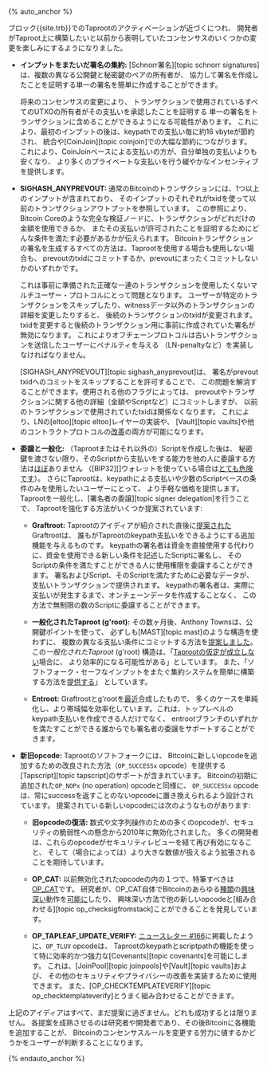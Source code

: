 {% auto_anchor %}

ブロック{{site.trb}}でのTaprootのアクティベーションが近づくにつれ、
開発者がTaproot上に構築したいと以前から表明していたコンセンサスのいくつかの変更を楽しみにするようになりました。

- **<!--cross-input-signature-aggregation-->インプットをまたいだ署名の集約:**
  [Schnorr署名][topic schnorr signatures]は、複数の異なる公開鍵と秘密鍵のペアの所有者が、
  協力して署名を作成したことを証明する単一の署名を簡単に作成することができます。

  将来のコンセンサスの変更により、
  トランザクションで使用されているすべてのUTXOの所有者がその支払いを承認したことを証明する
  単一の署名をトランザクションに含めることができるようになる可能性があります。
  これにより、最初のインプットの後は、keypathでの支払い毎に約16 vbyteが節約され、
  統合や[CoinJoin][topic coinjoin]での大幅な節約につながります。
  これにより、CoinJoinベースによる支払いの方が、自分単独の支払いよりも安くなり、
  より多くのプライベートな支払いを行う緩やかなインセンティブを提供します。

- **SIGHASH_ANYPREVOUT:** 通常のBitcoinのトランザクションには、1つ以上のインプットが含まれており、
  そのインプットのそれぞれがtxidを使って以前のトランザクションアウトプットを参照しています。
  この参照により、Bitcoin Coreのような完全な検証ノードに、トランザクションがどれだけの金額を使用できるか、
  またその支払いが許可されたことを証明するためにどんな条件を満たす必要があるかが伝えられます。
  Bitcoinトランザクションの署名を生成するすべての方法は、Taprootを使用する場合も使用しない場合も、
  prevoutのtxidにコミットするか、prevoutにまったくコミットしないかのいずれかです。

  これは事前に準備された正確な一連のトランザクションを使用したくないマルチユーザー・プロトコルにとって問題となります。
  ユーザーが特定のトランザクションをスキップしたり、witnessデータ以外のトランザクションの詳細を変更したりすると、
  後続のトランザクションのtxidが変更されます。
  txidを変更すると後続のトランザクション用に事前に作成されていた署名が無効になります。
  これによりオフチェーンプロトコルは古いトランザクションを送信したユーザーにペナルティを与える
  （LN-penaltyなど）を実装しなければなりません。

  [SIGHASH_ANYPREVOUT][topic sighash_anyprevout]は、
  署名がprevout txidへのコミットをスキップすることを許可することで、
  この問題を解消することができます。使用される他のフラグによっては、
  prevoutやトランザクションに関する他の詳細（金額やScriptなど）にコミットしますが、
  以前のトランザクションで使用されていたtxidは関係なくなります。
  これにより、LNの[eltoo][topic eltoo]レイヤーの実装や、
  [Vault][topic vaults]や他のコントラクトプロトコルの[改善][p4tr vaults]の両方が可能になります。

- **<!--delegation-and-generalization-->委譲と一般化:**
  （Taprootまたはそれ以外の）Scriptを作成した後は、
  秘密鍵を渡さない限り、そのScriptから支払いをする能力を他の人に委譲する方法は[ほぼ][rubin delegation]ありません
  （[BIP32][]ウォレットを使っている場合は[とても危険です][bip32 reverse derivation]）。
  さらにTaprootは、keypathによる支払いや少数のScriptベースの条件のみを使用したいユーザーにとって、
  より手軽な価格を提供します。Taprootを一般化し、[署名者の委譲][topic signer delegation]を行うことで、
  Taprootを強化する方法がいくつか提案されています:

  - **Graftroot:** Taprootのアイディアが紹介された直後に[提案された][maxwell graftroot]Graftrootは、
    誰もがTaprootのkeypath支払いをできるようにする追加機能を与えるものです。
    keypathの署名者は資金を直接使用する代わりに、資金を使用できる新しい条件を記述したScriptに署名し、
    そのScriptの条件を満たすことができる人に使用権限を委譲することができます。
    署名およびScript、そのScriptを満たすために必要なデータが、支払いトランザクションで提供されます。
    keypathの署名者は、実際に支払いが発生するまで、オンチェーンデータを作成することなく、
    この方法で無制限の数のScriptに委譲することができます。

  - **<!--generalized-taproot-g-root-->一般化されたTaproot (g'root):**
    その数ヶ月後、Anthony Townsは、公開鍵ポイントを使って、
    必ずしも[MAST][topic mast]のような構造を使わずに、
    複数の異なる支払い条件にコミットする方法を[提案しました][towns groot]。
    この*一般化されたTaproot* (g'root) 構造は、「[Taprootの仮定が成立しない][p4tr taproot assumption]場合に、
    より効率的になる可能性がある」としています。
    また、「ソフトフォーク・セーフなインプットをまたぐ集約システムを簡単に構築する方法を[提供する][sipa groot agg]」
    としています。

  - **Entroot:** Graftrootとg'rootを[最近][wuille entroot]合成したもので、
    多くのケースを単純化し、より帯域幅を効率化しています。これは、トップレベルのkeypath支払いを作成できる人だけでなく、
    entrootブランチのいずれかを満たすことができる誰からでも署名者の委譲をサポートすることができます。

- **<!--new-and-old-opcodes-->新旧opcode:** Taprootのソフトフォークには、
  Bitcoinに新しいopcodeを追加するための改良された方法（`OP_SUCCESSx` opcode）を提供する
  [Tapscript][topic tapscript]のサポートが含まれています。
  Bitcoinの初期に追加された`OP_NOPx` (no operation) opcodeと同様に、
  `OP_SUCCESSx` opcodeは、常にsuccessを返すことのないopcodeに置き換えられるよう設計されています。
  提案されている新しいopcodeには次のようなものがあります:

  - **<!--restore-old-opcodes-->旧opcodeの復活:**
    数式や文字列操作のための多くのopcodeが、セキュリティの脆弱性への懸念から2010年に無効化されました。
    多くの開発者は、これらのopcodeがセキュリティレビューを経て再び有効になること、
    そして（場合によっては）より大きな数値が扱えるよう拡張されることを期待しています。

  - **OP_CAT:** 以前無効化されたopcodeの内の１つで、特筆すべきは[OP_CAT][op_cat subtopic]です。
    研究者が、OP_CAT自体でBitcoinのあらゆる[種類][rubin pqc]の[興味深い][poelstra cat]動作を[可能に][keytrees]したり、
    興味深い方法で他の新しいopcodeと[組み合わせる][topic op_checksigfromstack]ことができることを発見しています。

  - **OP_TAPLEAF_UPDATE_VERIFY:** [ニュースレター #166][news166 tluv]に掲載したように、`OP_TLUV` opcodeは、
    Taprootのkeypathとscriptpathの機能を使って特に効率的かつ強力な[Covenants][topic covenants]を可能にします。
    これは、[JoinPool][topic joinpools]や[Vault][topic vaults]および、
    その他のセキュリティやプライバシーの改善を実装するために使用できます。
    また、[OP_CHECKTEMPLATEVERIFY][topic op_checktemplateverify]とうまく組み合わせることができます。

上記のアイディアはすべて、まだ提案に過ぎません。どれも成功するとは限りません。
各提案を成熟させるのは研究者や開発者であり、その後Bitcoinに各機能を追加することが、
Bitcoinのコンセンサスルールを変更する労力に値するかどうかをユーザーが判断することになります。

{% endauto_anchor %}

[news166 tluv]: /ja/newsletters/2021/09/15/#covenant-opcode-proposal-covenant-opcode
[wuille entroot]: https://gist.github.com/sipa/ca1502f8465d0d5032d9dd2465f32603
[towns groot]: https://lists.linuxfoundation.org/pipermail/bitcoin-dev/2018-July/016249.html
[maxwell graftroot]: https://lists.linuxfoundation.org/pipermail/bitcoin-dev/2018-February/015700.html
[p4tr multisignatures]: /ja/preparing-for-taproot/#マルチシグの概要
[p4tr vaults]: /ja/preparing-for-taproot/#vaultとtaproot
[rubin delegation]: /ja/newsletters/2021/03/24/#signing-delegation-under-existing-consensus-rules
[p4tr taproot assumption]: /ja/preparing-for-taproot/#協力は常にオプション
[op_cat subtopic]: /en/topics/op_checksigfromstack/#relationship-to-op_cat
[keytrees]: https://blockstream.com/2015/08/24/en-treesignatures/#h.2lysjsnoo7jd
[rubin pqc]: https://rubin.io/blog/2021/07/06/quantum-bitcoin/
[poelstra cat]: https://www.wpsoftware.net/andrew/blog/cat-and-schnorr-tricks-i.html
[bip32 reverse derivation]: https://github.com/bitcoin/bips/blob/master/bip-0032.mediawiki#implications
[sipa groot agg]: https://lists.linuxfoundation.org/pipermail/bitcoin-dev/2018-October/016461.html
